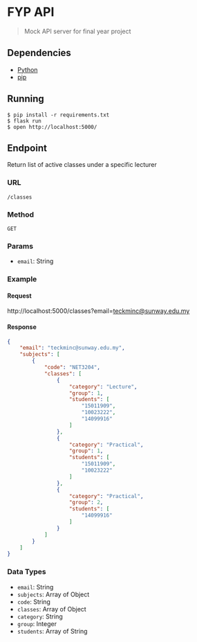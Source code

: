 # FYP API

> Mock API server for final year project

## Dependencies

- [Python](https://www.python.org/)
- [pip](https://pypi.org/project/pip/)

## Running

```
$ pip install -r requirements.txt
$ flask run
$ open http://localhost:5000/
```

## Endpoint

Return list of active classes under a specific lecturer

### URL
`/classes`

### Method
`GET`

### Params
- `email`: String

### Example

#### Request
http://localhost:5000/classes?email=teckminc@sunway.edu.my

#### Response
```json
{
    "email": "teckminc@sunway.edu.my",
    "subjects": [
        {
            "code": "NET3204",
            "classes": [
                {
                    "category": "Lecture",
                    "group": 1,
                    "students": [
                        "15011909",
                        "10023222",
                        "14099916"
                    ]
                },
                {
                    "category": "Practical",
                    "group": 1,
                    "students": [
                        "15011909",
                        "10023222"
                    ]
                },
                {
                    "category": "Practical",
                    "group": 2,
                    "students": [
                        "14099916"
                    ]
                }
            ]
        }
    ]
}
```

### Data Types
- `email`: String
- `subjects`: Array of Object
- `code`: String
- `classes`: Array of Object
- `category`: String
- `group`: Integer
- `students`: Array of String
